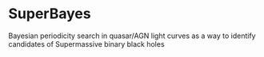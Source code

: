 # SuperBayes
Bayesian periodicity search in quasar/AGN light curves as a way to identify candidates of Supermassive binary black holes
